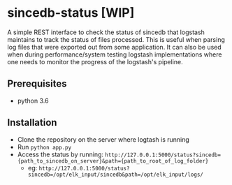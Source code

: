 # sincedb-status [WIP]

A simple REST interface to check the status of sincedb that logstash maintains to track the status of files processed. This is useful when parsing log files that were exported out from some application. It can also be used when during performance/system testing logstash implementations where one needs to monitor the progress of the logstash's pipeline.

## Prerequisites
* python 3.6

## Installation

* Clone the repository on the server where logtash is running
* Run `python app.py`
* Access the status by running: `http://127.0.0.1:5000/status?sincedb={path_to_sincedb_on_server}&path={path_to_root_of_log_folder}`
    * eg: `http://127.0.0.1:5000/status?sincedb=/opt/elk_input/sincedb&path=/opt/elk_input/logs/`
    